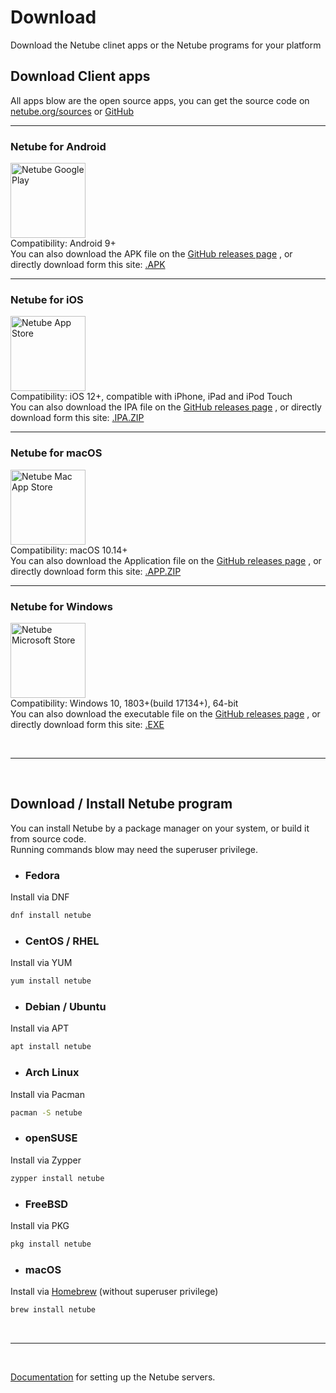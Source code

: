 # Download
Download the Netube clinet apps or the Netube programs for your platform  

## Download Client apps
All apps blow are the open source apps, you can get the source code
on [netube.org/sources](https://netube.org/sources) or [GitHub](https://github.com/netube)  

---

### Netube for Android
<a href="https://play.google.com"><img src="images/badge-google-play.png" alt="Netube Google Play" width="120px"/></a>
<br>
Compatibility: Android 9+  
You can also download the APK file on the [GitHub releases page](https://github.com/netube/netube-android/releases) , 
or directly download form this site: [.APK](https://netube.org/download/netube.apk)  

---

### Netube for iOS  
<a href="https://itunes.apple.com"><img src="images/badge-app-store.png" alt="Netube App Store" width="120px"/></a>
<br>
Compatibility: iOS 12+, compatible with iPhone, iPad and iPod Touch   
You can also download the IPA file on the [GitHub releases page](https://github.com/netube/netube-ios/releases) , 
or directly download form this site: [.IPA.ZIP](https://netube.org/download/netube.ipa.zip)  

---

### Netube for macOS
<a href="https://itunes.apple.com"><img src="images/badge-mac-app-store.png" alt="Netube Mac App Store" width="120px"/></a>
<br>
Compatibility: macOS 10.14+  
You can also download the Application file on the [GitHub releases page](https://github.com/netube/netube-macosx/releases) , 
or directly download form this site: [.APP.ZIP](https://netube.org/download/netube.app.zip)  

---

### Netube for Windows
<a href="https://www.microsoft.com"><img src="images/badge-microsoft-store.png" alt="Netube Microsoft Store" width="120px"/></a>
<br> 
Compatibility: Windows 10, 1803+(build 17134+), 64-bit  
You can also download the executable file on the [GitHub releases page](https://github.com/netube/netube-windows/releases) , 
or directly download form this site: [.EXE](https://netube.org/download/netube.exe)  


<br>

---

<br>

## Download / Install Netube program
You can install Netube by a package manager on your system, or build it from source code.  
Running commands blow may need the superuser privilege.  

- ### Fedora
Install via DNF  
```bash
dnf install netube
```

- ### CentOS / RHEL
Install via YUM
```bash
yum install netube
```

- ### Debian / Ubuntu
Install via APT  
```bash
apt install netube
```

- ### Arch Linux  
Install via Pacman  
```bash
pacman -S netube
```

- ### openSUSE
Install via  Zypper
```bash
zypper install netube
```

- ### FreeBSD  
Install via PKG  
```bash
pkg install netube
```

- ### macOS  
Install via [Homebrew](https://brew.sh) (without superuser privilege)  
```bash
brew install netube
```

<br>

---

<br>

[Documentation](https://netube.org/documentation) for setting up the Netube servers.  

<br>

